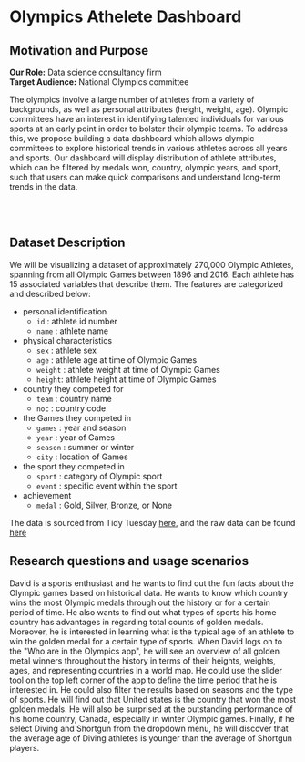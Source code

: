 # Olympics Athelete Dashboard

## Motivation and Purpose

**Our Role:** Data science consultancy firm <br/>
**Target Audience:** National Olympics committee

The olympics involve a large number of athletes from a variety of backgrounds, as well as personal attributes (height, weight, age). Olympic committees have an interest in identifying talented individuals for various sports at an early point in order to bolster their olympic teams. To address this, we propose building a data dashboard which allows olympic committees to explore historical trends in various athletes across all years and sports. Our dashboard will display distribution of athlete attributes, which can be filtered by medals won, country, olympic years, and sport, such that users can make quick comparisons and understand long-term trends in the data. 

  
<br/><br/>
 
  
## Dataset Description

We will be visualizing a dataset of approximately 270,000 Olympic Athletes, spanning from all Olympic Games between 1896 and 2016.
Each athlete has 15 associated variables that describe them. The features are categorized and described below:
 - personal identification
    - `id` : athlete id number
    - `name`  : athlete name
 - physical characteristics 
    - `sex` : athlete sex
    - `age` : athlete age at time of Olympic Games
    - `weight` : athlete weight at time of Olympic Games
    - `height`: athlete height at time of Olympic Games
 - country they competed for 
    - `team` : country name
    - `noc` : country code
  - the Games they competed in 
    - `games` : year and season
    - `year`  : year of Games
    - `season` : summer or winter
    - `city`  : location of Games
  - the sport they competed in 
     - `sport`  : category of Olympic sport 
     - `event` : specific event within the sport
 - achievement 
    - `medal` : Gold, Silver, Bronze, or None

The data is sourced from Tidy Tuesday [here](https://github.com/rfordatascience/tidytuesday/blob/master/data/2021/2021-07-27/readme.md), 
and the raw data can be found [here](https://raw.githubusercontent.com/rfordatascience/tidytuesday/master/data/2021/2021-07-27/olympics.csv)


## Research questions and usage scenarios

David is a sports enthusiast and he wants to find out the fun facts about the Olympic games based on historical data. He wants to know which country wins the most Olympic medals through out the history or for a certain period of time. He also wants to find out what types of sports his home country has advantages in regarding total counts of golden medals. Moreover, he is interested in learning what is the typical age of an athlete to win the golden medal for a certain type of sports. When David logs on to the "Who are in the Olympics app", he will see an overview of all golden metal winners throughout the history in terms of their heights, weights, ages, and representing countries in a world map. He could use the slider tool on the top left corner of the app to define the time period that he is interested in. He could also filter the results based on seasons and the type of sports. He will find out that United states is the country that won the most golden medals. He will also be surprised at the outstanding performance of his home country, Canada, especially in winter Olympic games. Finally, if he select Diving and Shortgun from the dropdown menu, he will discover that the average age of Diving athletes is younger than the average of Shortgun players.
